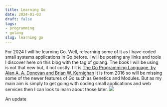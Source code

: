 ```yaml
---
title: Learning Go
date: 2024-01-03
draft: false
tags:
- programming
- golang
slug: learning go
---
```

For 2024 I will be learning Go. Well, relearning some of it as I have coded small systems applications in Go before. 
I will be posting any links and tools I discover here on this blog with the tag of golang.
The book I will be using is not that new but, it not costly. I it is [The Go Programming Language, by Alan A. A. Donovan and Brian W. Kernighan](https://www.amazon.co.uk/Programming-Language-Addison-Wesley-Professional-Computing/dp/0134190440) It is from 2016 so will be missing some of the newer features of Go such as Genetics and Modules. But as my main aim is simply to get going with coding small applications and web services then I can look to learn about those later. 
![](https://m.media-amazon.com/images/I/61gda3rw4kL._SL1500_.jpg)

An update
